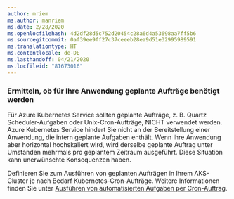 ```yaml
---
author: mriem
ms.author: manriem
ms.date: 2/28/2020
ms.openlocfilehash: 4d2df28d5c752d20454c28a6d4a53698aa7ff5b6
ms.sourcegitcommit: 0af39ee9ff27c37ceeeb28ea9d51e32995989591
ms.translationtype: HT
ms.contentlocale: de-DE
ms.lasthandoff: 04/21/2020
ms.locfileid: "81673016"
---
```

### <a name="determine-whether-your-application-relies-on-scheduled-jobs"></a>Ermitteln, ob für Ihre Anwendung geplante Aufträge benötigt werden

Für Azure Kubernetes Service sollten geplante Aufträge, z. B. Quartz Scheduler-Aufgaben oder Unix-Cron-Aufträge, NICHT verwendet werden. Azure Kubernetes Service hindert Sie nicht an der Bereitstellung einer Anwendung, die intern geplante Aufgaben enthält. Wenn Ihre Anwendung aber horizontal hochskaliert wird, wird derselbe geplante Auftrag unter Umständen mehrmals pro geplantem Zeitraum ausgeführt. Diese Situation kann unerwünschte Konsequenzen haben.

Definieren Sie zum Ausführen von geplanten Aufträgen in Ihrem AKS-Cluster je nach Bedarf Kubernetes-Cron-Aufträge. Weitere Informationen finden Sie unter [Ausführen von automatisierten Aufgaben per Cron-Auftrag](https://kubernetes.io/docs/tasks/job/automated-tasks-with-cron-jobs/).
